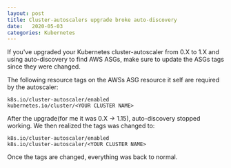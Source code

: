 ```yaml
---
layout: post
title: Cluster-autoscalers upgrade broke auto-discovery
date:   2020-05-03
categories: Kubernetes
---
```


If you've upgraded your Kubernetes cluster-autoscaler from 0.X to 1.X and using auto-discovery
to find AWS ASGs, make sure to update the ASGs tags since they were changed.

The following resource tags on the AWSs ASG resource it self are required by the autoscaler:

```
k8s.io/cluster-autoscaler/enabled 
kubernetes.io/cluster/<YOUR CLUSTER NAME>
```

After the upgrade(for me it was 0.X -> 1.15), auto-discovery stopped working.
We then realized the tags was changed to:


```
k8s.io/cluster-autoscaler/enabled
k8s.io/cluster-autoscaler/<YOUR CLUSTER NAME>
```

Once the tags are changed, everything was back to normal.
